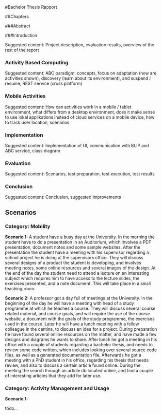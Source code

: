 #Bachelor Thesis Rapport

##Chapters

###Abstract

###Introduction

Suggested content: Project description, evaluation results, overview of the rest of the report

### Activity Based Computing

Suggested content: ABC paradigm, concepts, focus on adaptation (how are activities shown), discovery (learn about its environment), and suspend / resume, REST service (cross platform)

### Mobile Activities

Suggested content: How can activities work in a mobile / tablet environment, what differs from a desktop environment, does it make sense to use lokal applikations instead of cloud services on a mobile device, how to track user location, scenarios

### Implementation

Suggested content: Implementation of UI, communication with BLIP and ABC service, class diagram

### Evaluation

Suggested content: Scenarios, test preparation, test execution, test results

### Conclusion

Suggested content: Conclusion, suggested improvements


## Scenarios

### Category: Mobility

**Scenario 1:**
A student have a busy day at the University. In the morning the student have to do a presentation in an Auditorium, which involves a PDF presentation, document notes and some sample websites. After the presentation the student have a meeting with his supervisor regarding a school project he is doing at the supervisors office. They will discuss several designs of a product the student is developing, and involves meeting notes, some online resources and several images of the design. At the end of the day the student need to attend a lecture on an interesting subject which requires him to have access to the lecture slides, the exercises presented, and a note document. This will take place in a small teaching room.

**Scenario 2:**
A professor got a day full of meetings at the University. In the beginning of the day he will have a meeting with head of a study programme at which he teaches a course. They will discuss several course related material, and course goals, and will require the use of the course website, a document with the goals of the study programme, the exercises used in the course. Later he will have a lunch meeting with a fellow colleague in the cantina, to discuss an idea for a project. During preparation he have found several online resources on the matter, and have made a few designs and diagrams he wants to share. After lunch he got a meeting in his office with a couple of students regarding a bachelor thesis, and needs to review some code written, which includes looking over several source code files, as well as a generated documentation file. Afterwards he got a meeting with a PhD student in his office, regarding his thesis that needs review, and also to discuss a certain article found online. During the meeting the search through an article db located online, and find a couple of interesting articles that they add for later use.

### Category: Activity Management and Usage

**Scenario 1:**

todo...